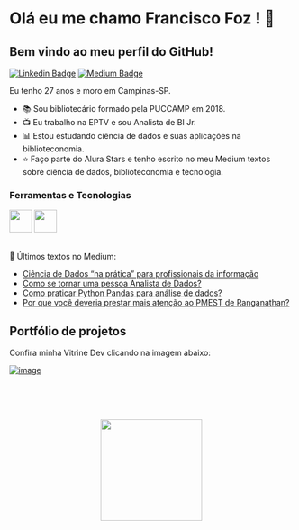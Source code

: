 

# Olá eu me chamo Francisco Foz ! 👋
## Bem vindo ao meu perfil do GitHub!           

<p align='left'>
    
[![Linkedin Badge](https://img.shields.io/badge/LinkedIn-0077B5?style=for-the-badge&logo=linkedin&logoColor=white
)](https://www.linkedin.com/in/francisco-tadeu-foz/)
[![Medium Badge](https://img.shields.io/badge/Medium-12100E?style=for-the-badge&logo=medium&logoColor=white
)](https://medium.com/@franciscofoz)
</p>

Eu tenho 27 anos e moro em Campinas-SP.


- :books: Sou bibliotecário formado pela PUCCAMP em 2018.
- :tv: Eu trabalho na EPTV e sou Analista de BI Jr.
- :bar_chart: Estou estudando ciência de dados e suas aplicações na biblioteconomia.
- :star: Faço parte do Alura Stars e tenho escrito no meu Medium textos sobre ciência de dados, biblioteconomia e tecnologia.


### Ferramentas e Tecnologias
<code><img src="https://cdn.jsdelivr.net/gh/devicons/devicon/icons/python/python-original.svg" width="40" height="40"></code>
<code><img src="https://upload.wikimedia.org/wikipedia/commons/thumb/c/cf/New_Power_BI_Logo.svg/2048px-New_Power_BI_Logo.svg.png" width="40" height="40"></code>
</br>
</br>


:pencil: Últimos textos no Medium:
<!-- MEDIUM:START -->
- [Ciência de Dados “na prática” para profissionais da informação](https://franciscofoz.medium.com/ci%C3%AAncia-de-dados-na-pr%C3%A1tica-para-profissionais-da-informa%C3%A7%C3%A3o-c3427b564bec?source=rss-30612e32581e------2)
- [Como se tornar uma pessoa Analista de Dados?](https://franciscofoz.medium.com/como-se-tornar-uma-pessoa-analista-de-dados-f371a656512b?source=rss-30612e32581e------2)
- [Como praticar Python Pandas para análise de dados?](https://franciscofoz.medium.com/como-praticar-python-pandas-para-an%C3%A1lise-de-dados-bc7dd181a8cd?source=rss-30612e32581e------2)
- [Por que você deveria prestar mais atenção ao PMEST de Ranganathan?](https://medium.com/ia-biblio-br/por-que-voc%C3%AA-deveria-prestar-mais-aten%C3%A7%C3%A3o-ao-pmest-de-ranganathan-9cfd3208c6b7?source=rss-30612e32581e------2)
<!-- MEDIUM:END -->


## Portfólio de projetos

Confira minha Vitrine Dev clicando na imagem abaixo:

[![image](https://user-images.githubusercontent.com/64700794/188927548-c627858f-5e22-4373-b6fc-f9bd26c5195f.png)](https://cursos.alura.com.br/vitrinedev/FranciscoFoz)

</br>
</br>
</br>

<div>
<a href="https://gist.github.com/FranciscoFoz">
<p align = "center"> <img height="180em" src="https://github-readme-stats.vercel.app/api/top-langs/?username=FranciscoFoz&layout=compact&langs_count=7&theme=dracula"/>
</div>

